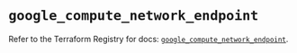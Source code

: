 # `google_compute_network_endpoint`

Refer to the Terraform Registry for docs: [`google_compute_network_endpoint`](https://registry.terraform.io/providers/hashicorp/google/6.34.0/docs/resources/compute_network_endpoint).
